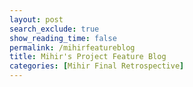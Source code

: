 ```yaml
---
layout: post 
search_exclude: true
show_reading_time: false
permalink: /mihirfeatureblog
title: Mihir's Project Feature Blog
categories: [Mihir Final Retrospective]
---
```


